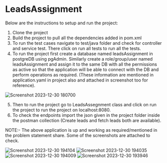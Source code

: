 # LeadsAssignment

Below are the instructions to setup and run the project:
1) Clone the project
2) Build the project to pull all the dependencies added in pom.xml
3) To run the test cases navigate to test/java folder and check for controller and service test. There click on run all tests to run all the tests.
4) To run the project first create a database named leadsAssignment in postgreDB using pgAdmin. Similarly create a role/group/user named leadsAssignment and assign it to the same DB with all the permissions as active so that the application will be able to connect with the DB and perform operations as required. (These information are mentioned in application.yaml in project also and attached in screenshot too for reference).

![Screenshot 2023-12-30 180700](https://github.com/kanhavmathur05/LeadsAssignment/assets/33174389/de939790-2f53-4ceb-ad93-8b78abb8d264)

5) Then to run the project go to LeadsAssegnment class and click on run the project to run the project on localhost:8080.
6) To check the endpoints import the json given in the project folder inside the postman collection (Create leads and fetch leads both are available).

NOTE:- The above application is up and working as required/mentioned in the problem statement share. Some of the screenshots are attached to check.

![Screenshot 2023-12-30 194104](https://github.com/kanhavmathur05/LeadsAssignment/assets/33174389/b87d7d10-db61-45b9-bb24-763986a33517)
![Screenshot 2023-12-30 194035](https://github.com/kanhavmathur05/LeadsAssignment/assets/33174389/d1dd9718-3134-49eb-9f9b-8a23259562e2)
![Screenshot 2023-12-30 194009](https://github.com/kanhavmathur05/LeadsAssignment/assets/33174389/679c1bf2-34bc-4f21-a3a6-ee87ddd41e2d)
![Screenshot 2023-12-30 193946](https://github.com/kanhavmathur05/LeadsAssignment/assets/33174389/b8c6513b-e6ae-48f7-8af2-c5048dc0a46f)
